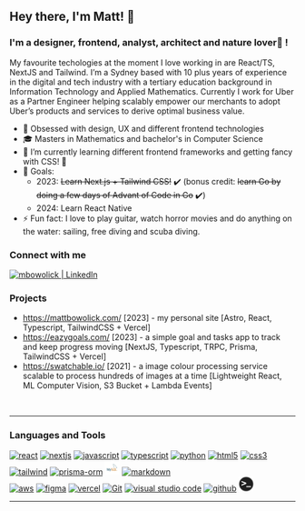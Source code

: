 ## Hey there, I'm Matt! 👋 

### I'm a designer, frontend, analyst, architect and nature lover🌳 !

My favourite techologies at the moment I love working in are React/TS, NextJS and Tailwind. I’m a Sydney based with 10 plus years of experience in the digital and tech industry with a tertiary education background in Information Technology and Applied Mathematics. Currently I work for Uber as a Partner Engineer helping scalably empower our merchants to adopt Uber’s products and services to derive optimal business value.

- 🤩 Obsessed with design, UX and different frontend technologies
- 🎓 Masters in Mathematics and bachelor's in Computer Science
- 🌱 I’m currently learning different frontend frameworks and getting fancy with CSS! 🤩  
- 🥅 Goals:
  - 2023: ~~Learn Next.js + Tailwind CSS!~~ ✔️ (bonus credit: ~~learn Go by doing a few days of Advant of Code in Go~~ ✔️)
  - 2024: Learn React Native 
- ⚡ Fun fact: I love to play guitar, watch horror movies and do anything on the water: sailing, free diving and scuba diving.

### Connect with me
[<img alt="mbowolick | LinkedIn" width="22px" src="https://cdn.jsdelivr.net/npm/simple-icons@v3/icons/linkedin.svg" />](https://www.linkedin.com/in/matthew-bowolick/)

### Projects
- https://mattbowolick.com/ [2023] - my personal site [Astro, React, Typescript, TailwindCSS + Vercel]
- https://eazygoals.com/ [2023] - a simple goal and tasks app to track and keep progress moving [NextJS, Typescript, TRPC, Prisma, TailwindCSS + Vercel]
- https://swatchable.io/ [2021] - a image colour processing service scalable to process hundreds of images at a time [Lightweight React, ML Computer Vision, S3 Bucket + Lambda Events]

<br />

---


### Languages and Tools

[<img alt="react" width="26px" src="https://img.icons8.com/office/240/000000/react.png" />](https://reactjs.org/)
[<img alt="nextjs" width="26px" src="https://img.icons8.com/color/96/nextjs.png" />](https://nextjs.org/)
[<img alt="javascript" width="26px" src="https://img.icons8.com/color/240/000000/javascript.png" />](https://developer.mozilla.org/en-US/docs/Web/JavaScript)
[<img alt="typescript" width="26px" src="https://img.icons8.com/color/96/000000/typescript.png" />](https://www.typescriptlang.org/)
[<img alt="python" width="26px" src="https://img.icons8.com/color/240/000000/python.png">](https://www.python.org/)
[<img alt="html5" width="26px" src="https://img.icons8.com/color/240/000000/html-5.png">](https://developer.mozilla.org/en-US/docs/Web/HTML)
[<img alt="css3" width="26px" src="https://img.icons8.com/color/240/000000/css3.png">](https://developer.mozilla.org/en-US/docs/Web/CSS)
[<img alt="tailwind" width="26px" src="https://img.icons8.com/color/96/tailwind_css.png">](https://tailwindcss.com/)
[<img alt="prisma-orm" width="26px" src="https://img.icons8.com/color/96/prisma-orm.png">](https://www.prisma.io/)
[<img alt="MySQL" width="26px" src="https://raw.githubusercontent.com/github/explore/80688e429a7d4ef2fca1e82350fe8e3517d3494d/topics/mysql/mysql.png">](https://dev.mysql.com/)
[<img alt="markdown" width="26px" src="https://img.icons8.com/ios-filled/100/000000/markdown.png">](https://www.markdownguide.org/)
<br />
[<img alt="aws" width="26px" src="https://img.icons8.com/color/240/000000/amazon-web-services.png">](https://aws.amazon.com/)
[<img alt="figma" width="26px" src="https://img.icons8.com/color/96/000000/figma--v1.png">](https://www.figma.com)
[<img alt="vercel" width="26px" src="https://github-production-user-asset-6210df.s3.amazonaws.com/25400116/282227375-f6c123e7-8621-4a48-90a3-ca6a876ee232.png">](https://vercel.com/)
[<img alt="Git" width="26px" src="https://img.icons8.com/color/240/000000/git.png">](https://git-scm.com/)
[<img alt="visual studio code" width="26px" src="https://img.icons8.com/fluent/240/000000/visual-studio-code-2019.png" />](https://code.visualstudio.com/)
[<img alt="github" width="26px" src="https://img.icons8.com/ios-glyphs/240/000000/github.png">](https://github.com/)
[<img alt="terminal" width="26px" src="https://raw.githubusercontent.com/github/explore/80688e429a7d4ef2fca1e82350fe8e3517d3494d/topics/terminal/terminal.png">](https://docs.microsoft.com/en-us/windows/terminal/)



---
